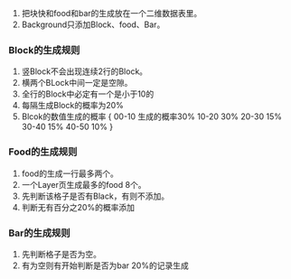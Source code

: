  1. 把块快和food和bar的生成放在一个二维数据表里。
 2. Background只添加Block、food、Bar。
 


### Block的生成规则
1. 竖Block不会出现连续2行的Block。
2. 横两个BLock中间一定是空隙。
3. 全行的Block中必定有一个是小于10的
4. 每隔生成Block的概率为20%
5. Blcok的数值生成的概率
{
	00-10  生成的概率30%
	10-20            30% 
	20-30            15%
	30-40            15%
	40-50            10%
}

### Food的生成规则
1. food的生成一行最多两个。
2. 一个Layer页生成最多的food 8个。
3. 先判断该格子是否有Black，有则不添加。
4. 判断无有百分之20%的概率添加

### Bar的生成规则
1. 先判断格子是否为空。 
2. 有为空则有开始判断是否为bar  20%的记录生成
